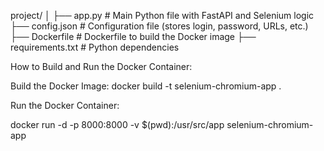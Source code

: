 project/
│
├── app.py               # Main Python file with FastAPI and Selenium logic
├── config.json          # Configuration file (stores login, password, URLs, etc.)
├── Dockerfile           # Dockerfile to build the Docker image
├── requirements.txt     # Python dependencies

How to Build and Run the Docker Container:

Build the Docker Image:
docker build -t selenium-chromium-app .

Run the Docker Container:

docker run -d -p 8000:8000 -v $(pwd):/usr/src/app selenium-chromium-app
